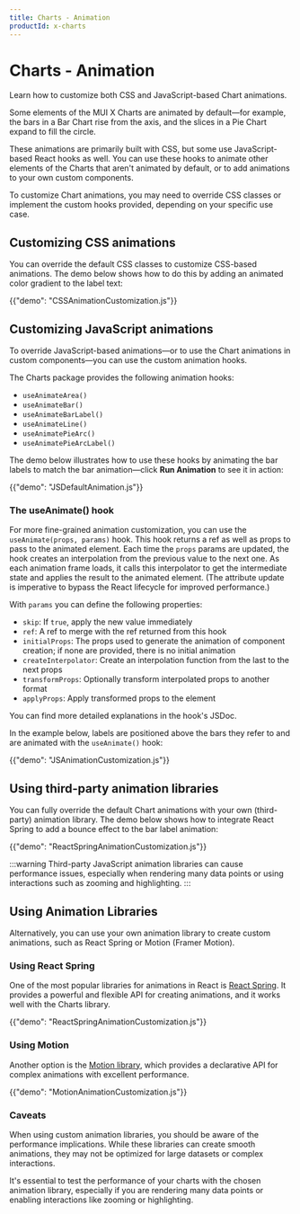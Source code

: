 ```yaml
---
title: Charts - Animation
productId: x-charts
---
```


# Charts - Animation

<p class="description">Learn how to customize both CSS and JavaScript-based Chart animations.</p>

Some elements of the MUI X Charts are animated by default—for example, the bars in a Bar Chart rise from the axis, and the slices in a Pie Chart expand to fill the circle.

These animations are primarily built with CSS, but some use JavaScript-based React hooks as well.
You can use these hooks to animate other elements of the Charts that aren't animated by default, or to add animations to your own custom components.

To customize Chart animations, you may need to override CSS classes or implement the custom hooks provided, depending on your specific use case.

## Customizing CSS animations

You can override the default CSS classes to customize CSS-based animations.
The demo below shows how to do this by adding an animated color gradient to the label text:

{{"demo": "CSSAnimationCustomization.js"}}

## Customizing JavaScript animations

To override JavaScript-based animations—or to use the Chart animations in custom components—you can use the custom animation hooks.

The Charts package provides the following animation hooks:

- `useAnimateArea()`
- `useAnimateBar()`
- `useAnimateBarLabel()`
- `useAnimateLine()`
- `useAnimatePieArc()`
- `useAnimatePieArcLabel()`

The demo below illustrates how to use these hooks by animating the bar labels to match the bar animation—click **Run Animation** to see it in action:

{{"demo": "JSDefaultAnimation.js"}}

### The useAnimate() hook

For more fine-grained animation customization, you can use the `useAnimate(props, params)` hook.
This hook returns a ref as well as props to pass to the animated element.
Each time the `props` params are updated, the hook creates an interpolation from the previous value to the next one.
As each animation frame loads, it calls this interpolator to get the intermediate state and applies the result to the animated element.
(The attribute update is imperative to bypass the React lifecycle for improved performance.)

With `params` you can define the following properties:

- `skip`: If `true`, apply the new value immediately
- `ref`: A ref to merge with the ref returned from this hook
- `initialProps`: The props used to generate the animation of component creation; if none are provided, there is no initial animation
- `createInterpolator`: Create an interpolation function from the last to the next props
- `transformProps`: Optionally transform interpolated props to another format
- `applyProps`: Apply transformed props to the element

You can find more detailed explanations in the hook's JSDoc.

In the example below, labels are positioned above the bars they refer to and are animated with the `useAnimate()` hook:

{{"demo": "JSAnimationCustomization.js"}}

## Using third-party animation libraries

You can fully override the default Chart animations with your own (third-party) animation library.
The demo below shows how to integrate React Spring to add a bounce effect to the bar label animation:

{{"demo": "ReactSpringAnimationCustomization.js"}}

:::warning
Third-party JavaScript animation libraries can cause performance issues, especially when rendering many data points or using interactions such as zooming and highlighting.
:::

## Using Animation Libraries

Alternatively, you can use your own animation library to create custom animations, such as React Spring or Motion (Framer Motion).

### Using React Spring

One of the most popular libraries for animations in React is [React Spring](https://www.react-spring.dev/docs/getting-started).
It provides a powerful and flexible API for creating animations, and it works well with the Charts library.

{{"demo": "ReactSpringAnimationCustomization.js"}}

### Using Motion

Another option is the [Motion library](https://motion.dev/docs/react), which provides a declarative API for complex animations with excellent performance.

{{"demo": "MotionAnimationCustomization.js"}}

### Caveats

When using custom animation libraries, you should be aware of the performance implications.
While these libraries can create smooth animations, they may not be optimized for large datasets or complex interactions.

It's essential to test the performance of your charts with the chosen animation library, especially if you are rendering many data points or enabling interactions like zooming or highlighting.
